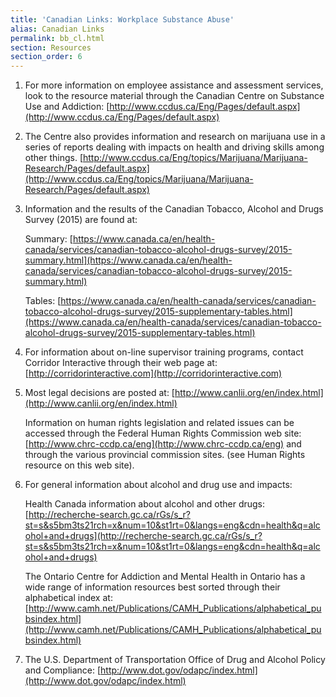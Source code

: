 ```yaml
---
title: 'Canadian Links: Workplace Substance Abuse'
alias: Canadian Links
permalink: bb_cl.html
section: Resources
section_order: 6
---
```


1. For more information on employee assistance and assessment services, look to the resource material through the Canadian Centre on Substance Use and Addiction: [http://www.ccdus.ca/Eng/Pages/default.aspx](http://www.ccdus.ca/Eng/Pages/default.aspx)

2. The Centre also provides information and research on marijuana use in a series of reports dealing with impacts on health and driving skills among other things. [http://www.ccdus.ca/Eng/topics/Marijuana/Marijuana-Research/Pages/default.aspx](http://www.ccdus.ca/Eng/topics/Marijuana/Marijuana-Research/Pages/default.aspx)

3. Information and the results of the Canadian Tobacco, Alcohol and Drugs Survey (2015) are found at:

   Summary: [https://www.canada.ca/en/health-canada/services/canadian-tobacco-alcohol-drugs-survey/2015-summary.html](https://www.canada.ca/en/health-canada/services/canadian-tobacco-alcohol-drugs-survey/2015-summary.html)

   Tables: [https://www.canada.ca/en/health-canada/services/canadian-tobacco-alcohol-drugs-survey/2015-supplementary-tables.html](https://www.canada.ca/en/health-canada/services/canadian-tobacco-alcohol-drugs-survey/2015-supplementary-tables.html)

4. For information about on-line supervisor training programs, contact Corridor Interactive through their web page at: [http://corridorinteractive.com](http://corridorinteractive.com)

5. Most legal decisions are posted at: [http://www.canlii.org/en/index.html](http://www.canlii.org/en/index.html)

   Information on human rights legislation and related issues can be accessed through the Federal Human Rights Commission web site: [http://www.chrc-ccdp.ca/eng](http://www.chrc-ccdp.ca/eng) and through the various provincial commission sites. (see Human Rights resource on this web site).

6. For general information about alcohol and drug use and impacts:

   Health Canada information about alcohol and other drugs: [http://recherche-search.gc.ca/rGs/s_r?st=s&s5bm3ts21rch=x&num=10&st1rt=0&langs=eng&cdn=health&q=alcohol+and+drugs](http://recherche-search.gc.ca/rGs/s_r?st=s&s5bm3ts21rch=x&num=10&st1rt=0&langs=eng&cdn=health&q=alcohol+and+drugs)

   The Ontario Centre for Addiction and Mental Health in Ontario has a wide range of information resources best sorted through their alphabetical index at: [http://www.camh.net/Publications/CAMH_Publications/alphabetical_pubsindex.html](http://www.camh.net/Publications/CAMH_Publications/alphabetical_pubsindex.html)

7. The U.S. Department of Transportation Office of Drug and Alcohol Policy and Compliance: [http://www.dot.gov/odapc/index.html](http://www.dot.gov/odapc/index.html)

